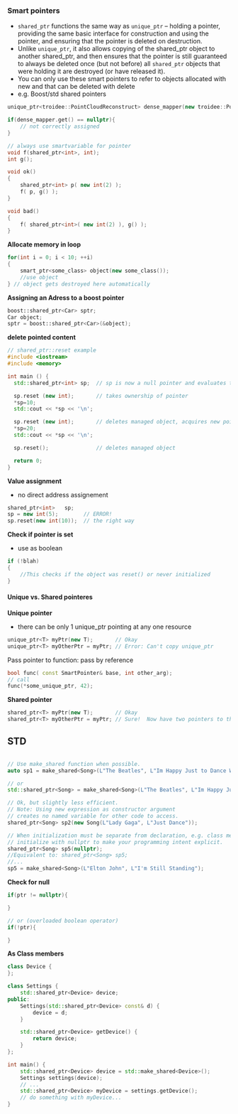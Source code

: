 
### Smart pointers


- `shared_ptr` functions the same way as `unique_ptr` – holding a pointer, providing the same basic interface for construction and using the pointer, and ensuring that the pointer is deleted on destruction.
- Unlike `unique_ptr`, it also allows copying of the shared_ptr object to another shared_ptr, and then ensures that the pointer is still guaranteed to always be deleted once (but not before) all `shared_ptr` objects that were holding it are destroyed (or have released it).
- You can only use these smart pointers to refer to objects allocated with new and that can be deleted with delete
- e.g. Boost/std shared pointers



```cpp
unique_ptr<troidee::PointCloudReconstruct> dense_mapper(new troidee::PointCloudReconstruct);

if(dense_mapper.get() == nullptr){
	// not correctly assigned
}

// always use smartvariable for pointer
void f(shared_ptr<int>, int);
int g();

void ok()
{
    shared_ptr<int> p( new int(2) );
    f( p, g() );
}

void bad()
{
    f( shared_ptr<int>( new int(2) ), g() );
}
```

**Allocate memory in loop**
```cpp
for(int i = 0; i < 10; ++i)
{
    smart_ptr<some_class> object(new some_class());
    //use object
} // object gets destroyed here automatically 
```
**Assigning an Adress to a boost pointer**

```cpp
boost::shared_ptr<Car> sptr;
Car object;
sptr = boost::shared_ptr<Car>(&object);
```

**delete pointed content**
```cpp
// shared_ptr::reset example
#include <iostream>
#include <memory>

int main () {
  std::shared_ptr<int> sp;  // sp is now a null pointer and evaluates to boolean false

  sp.reset (new int);       // takes ownership of pointer
  *sp=10;
  std::cout << *sp << '\n';

  sp.reset (new int);       // deletes managed object, acquires new pointer
  *sp=20;
  std::cout << *sp << '\n';

  sp.reset();               // deletes managed object

  return 0;
}
```

**Value assignment**
- no direct address assignement

```cpp
shared_ptr<int>   sp;
sp = new int(5);  		// ERROR!
sp.reset(new int(10));	// the right way
```

**Check if pointer is set**
- use as boolean
```cpp
if (!blah)
{
    //This checks if the object was reset() or never initialized
}
```

#### Unique vs. Shared pointeres
**Unique pointer**
- there can be only 1 unique_ptr pointing at any one resource

```cpp
unique_ptr<T> myPtr(new T);       // Okay
unique_ptr<T> myOtherPtr = myPtr; // Error: Can't copy unique_ptr
```
Pass pointer to function: pass by reference
```cpp
bool func( const SmartPointer& base, int other_arg);
// call
func(*some_unique_ptr, 42);
```


**Shared pointer**
```cpp
shared_ptr<T> myPtr(new T);       // Okay
shared_ptr<T> myOtherPtr = myPtr; // Sure!  Now have two pointers to the resource.
```


## STD

```cpp

// Use make_shared function when possible.
auto sp1 = make_shared<Song>(L"The Beatles", L"Im Happy Just to Dance With You");

// or
std::shared_ptr<Song> = make_shared<Song>(L"The Beatles", L"Im Happy Just to Dance With You");

// Ok, but slightly less efficient.
// Note: Using new expression as constructor argument
// creates no named variable for other code to access.
shared_ptr<Song> sp2(new Song(L"Lady Gaga", L"Just Dance"));

// When initialization must be separate from declaration, e.g. class members, 
// initialize with nullptr to make your programming intent explicit.
shared_ptr<Song> sp5(nullptr);
//Equivalent to: shared_ptr<Song> sp5;
//...
sp5 = make_shared<Song>(L"Elton John", L"I'm Still Standing");
```


**Check for null**

```cpp
if(ptr != nullptr){

}

// or (overloaded boolean operator)
if(!ptr){

}
```

**As Class members**


```cpp
class Device {
};

class Settings {
    std::shared_ptr<Device> device;
public:
    Settings(std::shared_ptr<Device> const& d) {
        device = d;
    }

    std::shared_ptr<Device> getDevice() {
        return device;
    }
};

int main() {
    std::shared_ptr<Device> device = std::make_shared<Device>();
    Settings settings(device);
    // ...
    std::shared_ptr<Device> myDevice = settings.getDevice();
    // do something with myDevice...
}
```
